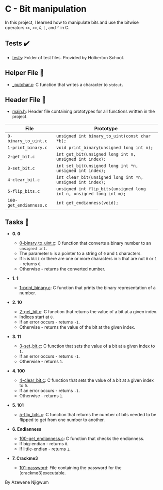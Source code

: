 # C - Bit manipulation

In this project, I learned how to manipulate bits and use the
bitwise operators `>>`, `<<`, `&`, `|`, and `^` in C.

## Tests :heavy_check_mark:

* [tests](./tests): Folder of test files. Provided by Holberton School.

## Helper File :raised_hands:

* [_putchar.c](./_putchar.c): C function that writes a character to `stdout`.

## Header File :file_folder:

* [main.h](main.h): Header file containing prototypes for all
functions written in the project.

| File                   | Prototype                                                           |
| ---------------------- | ------------------------------------------------------------------- |
| `0-binary_to_uint.c`   | `unsigned int binary_to_uint(const char *b);`                       |
| `1-print_binary.c`     | `void print_binary(unsigned long int n);`                           |
| `2-get_bit.c`          | `int get_bit(unsigned long int n, unsigned int index);`             |
| `3-set_bit.c`          | `int set_bit(unsigned long int *n, unsigned int index);`            |
| `4-clear_bit.c`        | `int clear_bit(unsigned long int *n, unsigned int index);`          |
| `5-flip_bits.c`        | `unsigned int flip_bits(unsigned long int n, unsigned long int m);` |
| `100-get_endianness.c` | `int get_endianness(void);`                                         |

## Tasks :page_with_curl:

* **0. 0**
  * [0-binary_to_uint.c](./0-binary_to_uint.c): C function that converts a binary number
  to an `unsigned int`.
  * The parameter `b` is a pointer to a string of `0` and `1` characters.
  * If `b` is `NULL` or there are one or more characters in `b` that are
  not `0` or `1` - returns `0`.
  * Otherwise - returns the converted number.

* **1. 1**
  * [1-print_binary.c](./1-print_binary.c): C function that prints the binary representation
  of a number.

* **2. 10**
  * [2-get_bit.c](./2-get_bit.c): C function that returns the value of a bit at a
  given index.
  * Indices start at `0`.
  * If an error occurs - returns `-1`.
  * Otherwise - returns the value of the bit at the given index.

* **3. 11**
  * [3-set_bit.c](./3-set_bit.c): C function that sets the value of a bit at a given index
  to `1`.
  * If an error occurs - returns `-1`.
  * Otherwise - returns `1`.

* **4. 100**
  * [4-clear_bit.c](./4-clear_bit.c): C function that sets the value of a bit at
  a given index to `0`.
  * If an error occurs - returns `-1`.
  * Otherwise - returns `1`.

* **5. 101**
  * [5-flip_bits.c](./5-flip_bits.c): C function that returns the number of bits needed
  to be flipped to get from one number to another.

* **6. Endianness**
  * [100-get_endianness.c](./100-get_endianness.c): C function that checks the endianness.
  * If big-endian - returns `0`.
  * If little-endian - returns `1`.

* **7. Crackme3**
  * [101-password](./101-password): File containing the password for the
  [crackme3]executable.

By Azewene Njigwum
